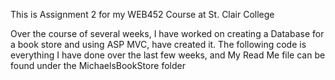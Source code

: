 This is Assignment 2 for my WEB452 Course at St. Clair College

Over the course of several weeks, I have worked on creating a Database for a book store and using ASP MVC, have created it.
The following code is everything I have done over the last few weeks, and My Read Me file can be found under the MichaelsBookStore folder
